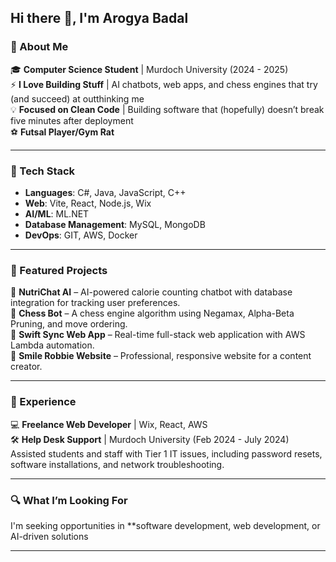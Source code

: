 ## Hi there 👋, I'm Arogya Badal


### 🚀 About Me  
🎓 **Computer Science Student**  |  Murdoch University (2024 - 2025)  
⚡ **I Love Building Stuff**  |  AI chatbots, web apps, and chess engines that try (and succeed) at outthinking me  
💡 **Focused on Clean Code**  |  Building software that (hopefully) doesn’t break five minutes after deployment  
⚽ **Futsal Player/Gym Rat**  

---

### 🔧 Tech Stack  
- **Languages**: C#, Java, JavaScript, C++  
- **Web**: Vite, React, Node.js, Wix  
- **AI/ML**: ML.NET
- **Database Management**: MySQL, MongoDB
- **DevOps**: GIT, AWS, Docker  

---

### 📌 Featured Projects  
🔹 **NutriChat AI** – AI-powered calorie counting chatbot with database integration for tracking user preferences.  
🔹 **Chess Bot** – A chess engine algorithm using Negamax, Alpha-Beta Pruning, and move ordering.  
🔹 **Swift Sync Web App** – Real-time full-stack web application with AWS Lambda automation.  
🔹 **Smile Robbie Website** – Professional, responsive website for a content creator.  

---

### 💼 Experience  
💻 **Freelance Web Developer** | Wix, React, AWS  
🛠 **Help Desk Support** | Murdoch University (Feb 2024 - July 2024)  
Assisted students and staff with Tier 1 IT issues, including password resets, software installations, and network troubleshooting.  

---


### 🔍 What I’m Looking For  
I'm seeking opportunities in **software development, web development, or AI-driven solutions

---

